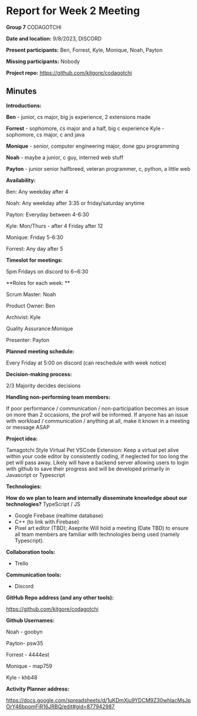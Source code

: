 # Report for Week 2 Meeting

**Group 7** CODAGOTCHI

**Date and location:** 9/8/2023, DISCORD

**Present participants:** Ben, Forrest, Kyle, Monique, Noah, Payton 

**Missing participants:** Nobody

**Project repo:** <span style="text-decoration:underline;">https://github.com/kitgore/codagotchi</span>

## Minutes

**Introductions:**

**Ben** - junior, cs major, big js experience, 2 extensions made 

**Forrest** - sophomore, cs major and a half, big c experience Kyle - sophomore, cs major, c and java

**Monique** - senior, computer engineering major, done gpu programming 

**Noah** - maybe a junior, c guy, interned web stuff

**Payton** - junior senior halfbreed, veteran programmer, c, python, a little web

**Availability:**

Ben: Any weekday after 4

Noah: Any weekday after 3:35 or friday/saturday anytime

Payton: Everyday between 4-6:30

Kyle: Mon/Thurs - after 4 Friday after 12

Monique: Friday 5-6:30

Forrest: Any day after 5

**Timeslot for meetings:**

5pm Fridays on discord to 6~6:30

**Roles for each week: **

Scrum Master: Noah

Product Owner: Ben

Archivist: Kyle

Quality Assurance:Monique

Presenter: Payton

**Planned meeting schedule:**

Every Friday at 5:00 on discord (can reschedule with week notice)

**Decision-making process:**

2/3 Majority decides decisions

**Handling non-performing team members:**

If poor performance / communication / non-participation becomes an issue on more than 2 occasions, the prof will be informed. If anyone has an issue with workload / communication / anything at all, make it known in a meeting or message ASAP

**Project idea:**

Tamagotchi Style Virtual Pet VSCode Extension: Keep a virtual pet alive within your code editor by consistently coding, if neglected for too long the pet will pass away. Likely will have a backend server allowing users to login with github to save their progress and will be developed primarily in Javascript or Typescript

**Technologies:**

**How do we plan to learn and internally disseminate knowledge about our technologies?** TypeScript / JS

- Google Firebase (realtime database)
- C++ (to link with Firebase)
- Pixel art editor (TBD); Aseprite
Will hold a meeting (Date TBD) to ensure all team members are familiar with technologies being used (namely Typescript).

**Collaboration tools:**
- Trello

**Communication tools:**
- Discord

**GitHub Repo address (and any other tools):**

<span style="text-decoration:underline;">https://github.com/kitgore/codagotchi</span>

**Github Usernames:**

Noah - goobyn

Payton- psw35

Forrest - 4444est 

Monique - map759

Kyle - khb48

**Activity Planner address:**

<span style="text-decoration:underline;">https://docs.google.com/spreadsheets/d/1uKDmXju9YDCM9Z30whlacMsJpOrY46bpomFiR16JRBQ/edit#gid=877942987</span>

